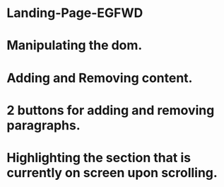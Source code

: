 # Landing-Page-EGFWD
# Manipulating the dom.
# Adding and Removing content.
# 2 buttons for adding and removing paragraphs.
# Highlighting the section that is currently on screen upon scrolling.
